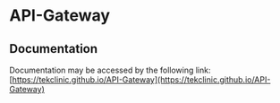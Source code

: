 # API-Gateway

## Documentation
Documentation may be accessed by the following link: [https://tekclinic.github.io/API-Gateway](https://tekclinic.github.io/API-Gateway)